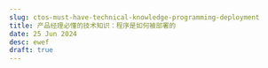 ```yaml
---
slug: ctos-must-have-technical-knowledge-programming-deployment
title: 产品经理必懂的技术知识：程序是如何被部署的
date: 25 Jun 2024
desc: ewef
draft: true
---
```

